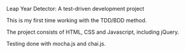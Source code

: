 Leap Year Detector: A test-driven development project

This is my first time working with the TDD/BDD method. 

The project consists of HTML, CSS and Javascript, including jQuery.

Testing done with mocha.js and chai.js.
